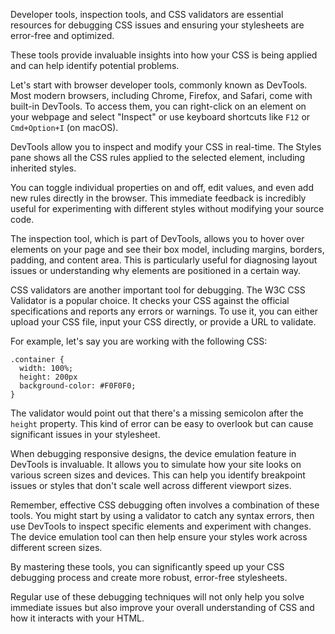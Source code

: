 Developer tools, inspection tools, and CSS validators are essential resources for debugging CSS issues and ensuring your stylesheets are error-free and optimized.

These tools provide invaluable insights into how your CSS is being applied and can help identify potential problems.

Let's start with browser developer tools, commonly known as DevTools. Most modern browsers, including Chrome, Firefox, and Safari, come with built-in DevTools. To access them, you can right-click on an element on your webpage and select "Inspect" or use keyboard shortcuts like `F12` or `Cmd+Option+I` (on macOS).

DevTools allow you to inspect and modify your CSS in real-time. The Styles pane shows all the CSS rules applied to the selected element, including inherited styles.

You can toggle individual properties on and off, edit values, and even add new rules directly in the browser. This immediate feedback is incredibly useful for experimenting with different styles without modifying your source code.

The inspection tool, which is part of DevTools, allows you to hover over elements on your page and see their box model, including margins, borders, padding, and content area. This is particularly useful for diagnosing layout issues or understanding why elements are positioned in a certain way.

CSS validators are another important tool for debugging. The W3C CSS Validator is a popular choice. It checks your CSS against the official specifications and reports any errors or warnings. To use it, you can either upload your CSS file, input your CSS directly, or provide a URL to validate.

For example, let's say you are working with the following CSS:

```
.container {
  width: 100%;
  height: 200px
  background-color: #F0F0F0;
}
```

The validator would point out that there's a missing semicolon after the `height` property. This kind of error can be easy to overlook but can cause significant issues in your stylesheet.

When debugging responsive designs, the device emulation feature in DevTools is invaluable. It allows you to simulate how your site looks on various screen sizes and devices. This can help you identify breakpoint issues or styles that don't scale well across different viewport sizes.

Remember, effective CSS debugging often involves a combination of these tools. You might start by using a validator to catch any syntax errors, then use DevTools to inspect specific elements and experiment with changes. The device emulation tool can then help ensure your styles work across different screen sizes.

By mastering these tools, you can significantly speed up your CSS debugging process and create more robust, error-free stylesheets.

Regular use of these debugging techniques will not only help you solve immediate issues but also improve your overall understanding of CSS and how it interacts with your HTML.
